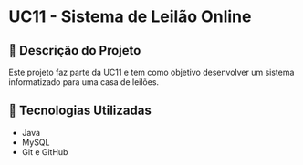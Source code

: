 # UC11 - Sistema de Leilão Online

## 📌 Descrição do Projeto
Este projeto faz parte da UC11 e tem como objetivo desenvolver um sistema informatizado para uma casa de leilões.

## 🚀 Tecnologias Utilizadas
- Java
- MySQL
- Git e GitHub
